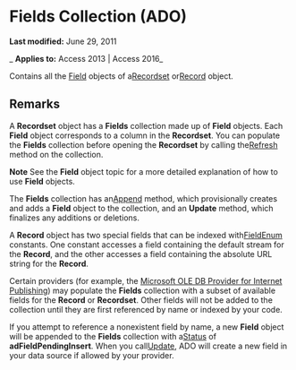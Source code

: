
# Fields Collection (ADO)

 **Last modified:** June 29, 2011

 _ **Applies to:** Access 2013 | Access 2016_



Contains all the [Field](1dbd535e-48ad-a5c8-a1b2-6776c1e3e19d.md) objects of a[Recordset](0f963bf8-f066-dc8a-b754-f427de712df1.md) or[Record](817aaf13-78d4-1134-aa94-997e92077c22.md) object.

## Remarks

A  **Recordset** object has a **Fields** collection made up of **Field** objects. Each **Field** object corresponds to a column in the **Recordset**. You can populate the **Fields** collection before opening the **Recordset** by calling the[Refresh](f1c8829f-9c7d-12b6-7470-727ff38d663e.md) method on the collection.


 **Note**  See the  **Field** object topic for a more detailed explanation of how to use **Field** objects.

The  **Fields** collection has an[Append](cca133af-2b95-877d-0488-0d99631623f2.md) method, which provisionally creates and adds a **Field** object to the collection, and an **Update** method, which finalizes any additions or deletions.

A  **Record** object has two special fields that can be indexed with[FieldEnum](fbd415c0-d6b4-278f-318b-98432c013634.md) constants. One constant accesses a field containing the default stream for the **Record**, and the other accesses a field containing the absolute URL string for the **Record**.

Certain providers (for example, the [Microsoft OLE DB Provider for Internet Publishing](5d1e8db5-dabb-0914-e11e-e2eac72bfa77.md)) may populate the  **Fields** collection with a subset of available fields for the **Record** or **Recordset**. Other fields will not be added to the collection until they are first referenced by name or indexed by your code.

If you attempt to reference a nonexistent field by name, a new  **Field** object will be appended to the **Fields** collection with a[Status](7a7b45e8-2934-2e8e-77fa-a4f38272548d.md) of **adFieldPendingInsert**. When you call[Update](fc88cab6-c379-bb4f-530c-da08107924e0.md), ADO will create a new field in your data source if allowed by your provider.

